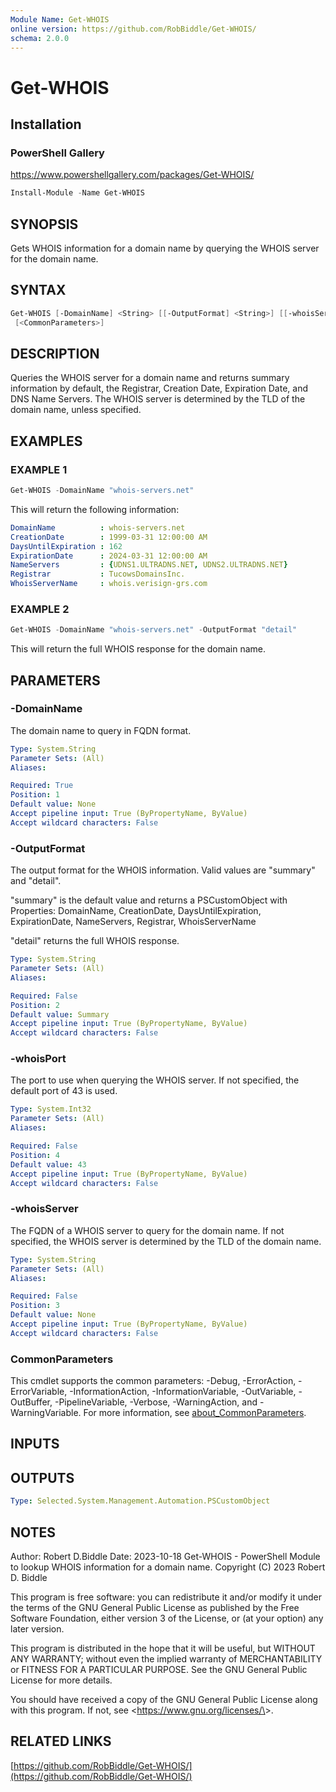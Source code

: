 ```yaml
---
Module Name: Get-WHOIS
online version: https://github.com/RobBiddle/Get-WHOIS/
schema: 2.0.0
---
```


# Get-WHOIS

## Installation

### PowerShell Gallery

<https://www.powershellgallery.com/packages/Get-WHOIS/>

```powershell
Install-Module -Name Get-WHOIS
```

## SYNOPSIS

Gets WHOIS information for a domain name by querying the WHOIS server for the domain name.

## SYNTAX

```powershell
Get-WHOIS [-DomainName] <String> [[-OutputFormat] <String>] [[-whoisServer] <String>] [[-whoisPort] <Int32>]
 [<CommonParameters>]
```

## DESCRIPTION

Queries the WHOIS server for a domain name and returns summary information by default,
the Registrar, Creation Date, Expiration Date, and DNS Name Servers.
The WHOIS server is determined by the TLD of the domain name, unless specified.

## EXAMPLES

### EXAMPLE 1

```powershell
Get-WHOIS -DomainName "whois-servers.net"
```

This will return the following information:

```yaml
DomainName          : whois-servers.net
CreationDate        : 1999-03-31 12:00:00 AM
DaysUntilExpiration : 162
ExpirationDate      : 2024-03-31 12:00:00 AM
NameServers         : {UDNS1.ULTRADNS.NET, UDNS2.ULTRADNS.NET}
Registrar           : TucowsDomainsInc.
WhoisServerName     : whois.verisign-grs.com
```

### EXAMPLE 2

```powershell
Get-WHOIS -DomainName "whois-servers.net" -OutputFormat "detail"
```

This will return the full WHOIS response for the domain name.

## PARAMETERS

### -DomainName

The domain name to query in FQDN format.

```yaml
Type: System.String
Parameter Sets: (All)
Aliases:

Required: True
Position: 1
Default value: None
Accept pipeline input: True (ByPropertyName, ByValue)
Accept wildcard characters: False
```

### -OutputFormat

The output format for the WHOIS information.
Valid values are "summary" and "detail".

"summary" is the default value and returns a PSCustomObject with Properties:
DomainName, CreationDate, DaysUntilExpiration, ExpirationDate, NameServers, Registrar, WhoisServerName

"detail" returns the full WHOIS response.

```yaml
Type: System.String
Parameter Sets: (All)
Aliases:

Required: False
Position: 2
Default value: Summary
Accept pipeline input: True (ByPropertyName, ByValue)
Accept wildcard characters: False
```

### -whoisPort

The port to use when querying the WHOIS server.
If not specified, the default port of 43 is used.

```yaml
Type: System.Int32
Parameter Sets: (All)
Aliases:

Required: False
Position: 4
Default value: 43
Accept pipeline input: True (ByPropertyName, ByValue)
Accept wildcard characters: False
```

### -whoisServer

The FQDN of a WHOIS server to query for the domain name.
If not specified, the WHOIS server is determined by the TLD of the domain name.

```yaml
Type: System.String
Parameter Sets: (All)
Aliases:

Required: False
Position: 3
Default value: None
Accept pipeline input: True (ByPropertyName, ByValue)
Accept wildcard characters: False
```

### CommonParameters

This cmdlet supports the common parameters: -Debug, -ErrorAction, -ErrorVariable, -InformationAction, -InformationVariable, -OutVariable, -OutBuffer, -PipelineVariable, -Verbose, -WarningAction, and -WarningVariable. For more information, see [about_CommonParameters](http://go.microsoft.com/fwlink/?LinkID=113216).

## INPUTS

## OUTPUTS

```yaml
Type: Selected.System.Management.Automation.PSCustomObject
```

## NOTES

Author: Robert D.Biddle
Date: 2023-10-18
Get-WHOIS - PowerShell Module to lookup WHOIS information for a domain name.
Copyright (C) 2023 Robert D. Biddle

This program is free software: you can redistribute it and/or modify
it under the terms of the GNU General Public License as published by
the Free Software Foundation, either version 3 of the License, or
(at your option) any later version.

This program is distributed in the hope that it will be useful,
but WITHOUT ANY WARRANTY; without even the implied warranty of
MERCHANTABILITY or FITNESS FOR A PARTICULAR PURPOSE.
See the
GNU General Public License for more details.

You should have received a copy of the GNU General Public License
along with this program.
If not, see \<<https://www.gnu.org/licenses/\>>.

## RELATED LINKS

[https://github.com/RobBiddle/Get-WHOIS/](https://github.com/RobBiddle/Get-WHOIS/)
